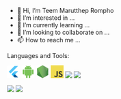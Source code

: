 - 👋 Hi, I’m Teem Marutthep Rompho
- 👀 I’m interested in ...
- 🌱 I’m currently learning ...
- 💞️ I’m looking to collaborate on ...
- 📫 How to reach me ...


Languages and Tools:

<img width="30" src="https://raw.githubusercontent.com/github/explore/80688e429a7d4ef2fca1e82350fe8e3517d3494d/topics/flutter/flutter.png">    <img width="30" src="https://raw.githubusercontent.com/github/explore/80688e429a7d4ef2fca1e82350fe8e3517d3494d/topics/android/android.png">    <img width="30" src="https://raw.githubusercontent.com/github/explore/80688e429a7d4ef2fca1e82350fe8e3517d3494d/topics/nodejs/nodejs.png">    <img width="30" src="https://raw.githubusercontent.com/github/explore/80688e429a7d4ef2fca1e82350fe8e3517d3494d/topics/javascript/javascript.png">    <img width="30" src="https://upload.wikimedia.org/wikipedia/commons/thumb/4/4c/Typescript_logo_2020.svg/2048px-Typescript_logo_2020.svg.png">    <img width="20" src="https://upload.wikimedia.org/wikipedia/commons/thumb/9/98/Solidity_logo.svg/309px-Solidity_logo.svg.png">

<img src="https://github-readme-stats.vercel.app/api/top-langs/?username=teamlove29&langs_count=5"> <img src="https://github-readme-stats.vercel.app/api?username=teamlove29&show_icons=true&theme=default">

